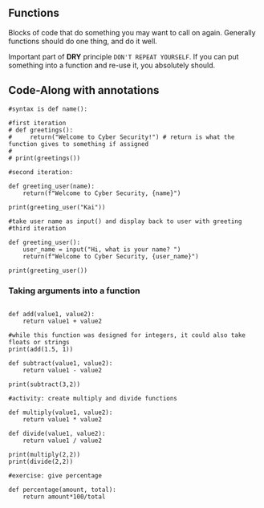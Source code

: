 ## Functions

Blocks of code that do something you may want to call on again. Generally functions should do one thing, and do it well.

Important part of **DRY** principle ```DON'T REPEAT YOURSELF```. If you can put something into a function and re-use it, you absolutely should.

## Code-Along with annotations

```#create a basic function
#syntax is def name():

#first iteration
# def greetings():
#     return("Welcome to Cyber Security!") # return is what the function gives to something if assigned
#
# print(greetings())

#second iteration:

def greeting_user(name):
    return(f"Welcome to Cyber Security, {name}")

print(greeting_user("Kai"))

#take user name as input() and display back to user with greeting
#third iteration

def greeting_user():
    user_name = input("Hi, what is your name? ")
    return(f"Welcome to Cyber Security, {user_name}")

print(greeting_user())
```

### Taking arguments into a function

```#creatign a function that takes two arguments as integers

def add(value1, value2):
    return value1 + value2

#while this function was designed for integers, it could also take floats or strings
print(add(1.5, 1))

def subtract(value1, value2):
    return value1 - value2

print(subtract(3,2))

#activity: create multiply and divide functions

def multiply(value1, value2):
    return value1 * value2

def divide(value1, value2):
    return value1 / value2

print(multiply(2,2))
print(divide(2,2))

#exercise: give percentage

def percentage(amount, total):
    return amount*100/total
```